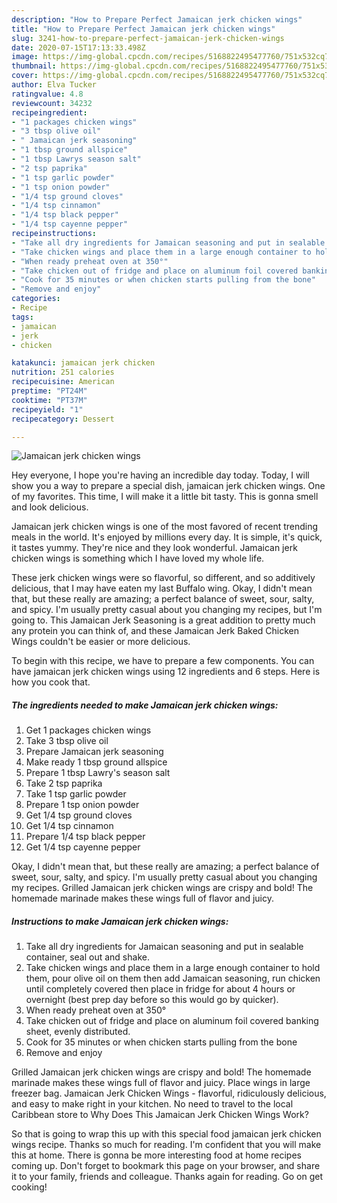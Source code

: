 ```yaml
---
description: "How to Prepare Perfect Jamaican jerk chicken wings"
title: "How to Prepare Perfect Jamaican jerk chicken wings"
slug: 3241-how-to-prepare-perfect-jamaican-jerk-chicken-wings
date: 2020-07-15T17:13:33.498Z
image: https://img-global.cpcdn.com/recipes/5168822495477760/751x532cq70/jamaican-jerk-chicken-wings-recipe-main-photo.jpg
thumbnail: https://img-global.cpcdn.com/recipes/5168822495477760/751x532cq70/jamaican-jerk-chicken-wings-recipe-main-photo.jpg
cover: https://img-global.cpcdn.com/recipes/5168822495477760/751x532cq70/jamaican-jerk-chicken-wings-recipe-main-photo.jpg
author: Elva Tucker
ratingvalue: 4.8
reviewcount: 34232
recipeingredient:
- "1 packages chicken wings"
- "3 tbsp olive oil"
- " Jamaican jerk seasoning"
- "1 tbsp ground allspice"
- "1 tbsp Lawrys season salt"
- "2 tsp paprika"
- "1 tsp garlic powder"
- "1 tsp onion powder"
- "1/4 tsp ground cloves"
- "1/4 tsp cinnamon"
- "1/4 tsp black pepper"
- "1/4 tsp cayenne pepper"
recipeinstructions:
- "Take all dry ingredients for Jamaican seasoning and put in sealable container, seal out and shake."
- "Take chicken wings and place them in a large enough container to hold them, pour olive oil on them then add Jamaican seasoning, run chicken until completely covered then place in fridge for about 4 hours or overnight (best prep day before so this would go by quicker)."
- "When ready preheat oven at 350°"
- "Take chicken out of fridge and place on aluminum foil covered banking sheet, evenly distributed."
- "Cook for 35 minutes or when chicken starts pulling from the bone"
- "Remove and enjoy"
categories:
- Recipe
tags:
- jamaican
- jerk
- chicken

katakunci: jamaican jerk chicken 
nutrition: 251 calories
recipecuisine: American
preptime: "PT24M"
cooktime: "PT37M"
recipeyield: "1"
recipecategory: Dessert

---
```



![Jamaican jerk chicken wings](https://img-global.cpcdn.com/recipes/5168822495477760/751x532cq70/jamaican-jerk-chicken-wings-recipe-main-photo.jpg)

Hey everyone, I hope you're having an incredible day today. Today, I will show you a way to prepare a special dish, jamaican jerk chicken wings. One of my favorites. This time, I will make it a little bit tasty. This is gonna smell and look delicious.

Jamaican jerk chicken wings is one of the most favored of recent trending meals in the world. It's enjoyed by millions every day. It is simple, it's quick, it tastes yummy. They're nice and they look wonderful. Jamaican jerk chicken wings is something which I have loved my whole life.

These jerk chicken wings were so flavorful, so different, and so additively delicious, that I may have eaten my last Buffalo wing. Okay, I didn&#39;t mean that, but these really are amazing; a perfect balance of sweet, sour, salty, and spicy. I&#39;m usually pretty casual about you changing my recipes, but I&#39;m going to. This Jamaican Jerk Seasoning is a great addition to pretty much any protein you can think of, and these Jamaican Jerk Baked Chicken Wings couldn&#39;t be easier or more delicious.


To begin with this recipe, we have to prepare a few components. You can have jamaican jerk chicken wings using 12 ingredients and 6 steps. Here is how you cook that.

<!--inarticleads1-->

##### The ingredients needed to make Jamaican jerk chicken wings:

1. Get 1 packages chicken wings
1. Take 3 tbsp olive oil
1. Prepare  Jamaican jerk seasoning
1. Make ready 1 tbsp ground allspice
1. Prepare 1 tbsp Lawry&#39;s season salt
1. Take 2 tsp paprika
1. Take 1 tsp garlic powder
1. Prepare 1 tsp onion powder
1. Get 1/4 tsp ground cloves
1. Get 1/4 tsp cinnamon
1. Prepare 1/4 tsp black pepper
1. Get 1/4 tsp cayenne pepper


Okay, I didn&#39;t mean that, but these really are amazing; a perfect balance of sweet, sour, salty, and spicy. I&#39;m usually pretty casual about you changing my recipes. Grilled Jamaican jerk chicken wings are crispy and bold! The homemade marinade makes these wings full of flavor and juicy. 

<!--inarticleads2-->

##### Instructions to make Jamaican jerk chicken wings:

1. Take all dry ingredients for Jamaican seasoning and put in sealable container, seal out and shake.
1. Take chicken wings and place them in a large enough container to hold them, pour olive oil on them then add Jamaican seasoning, run chicken until completely covered then place in fridge for about 4 hours or overnight (best prep day before so this would go by quicker).
1. When ready preheat oven at 350°
1. Take chicken out of fridge and place on aluminum foil covered banking sheet, evenly distributed.
1. Cook for 35 minutes or when chicken starts pulling from the bone
1. Remove and enjoy


Grilled Jamaican jerk chicken wings are crispy and bold! The homemade marinade makes these wings full of flavor and juicy. Place wings in large freezer bag. Jamaican Jerk Chicken Wings - flavorful, ridiculously delicious, and easy to make right in your kitchen. No need to travel to the local Caribbean store to Why Does This Jamaican Jerk Chicken Wings Work? 

So that is going to wrap this up with this special food jamaican jerk chicken wings recipe. Thanks so much for reading. I'm confident that you will make this at home. There is gonna be more interesting food at home recipes coming up. Don't forget to bookmark this page on your browser, and share it to your family, friends and colleague. Thanks again for reading. Go on get cooking!
